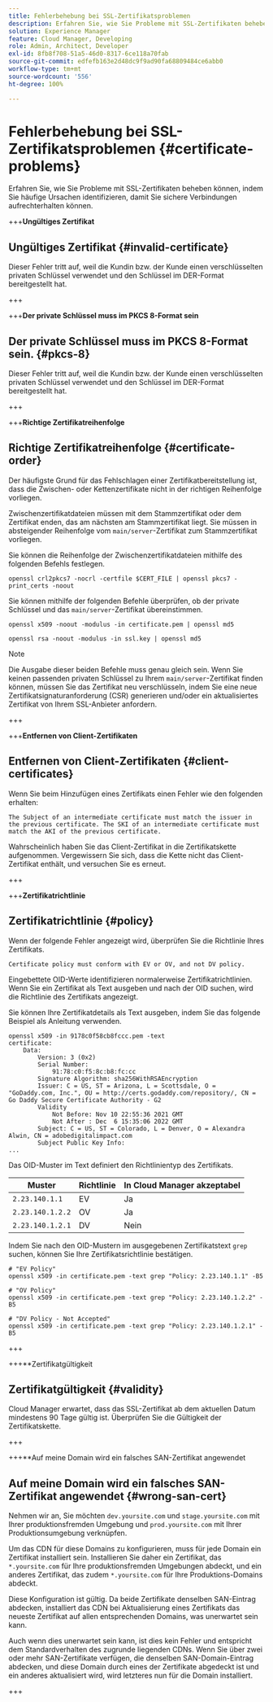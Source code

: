 ```yaml
---
title: Fehlerbehebung bei SSL-Zertifikatsproblemen
description: Erfahren Sie, wie Sie Probleme mit SSL-Zertifikaten beheben können, indem Sie häufige Ursachen identifizieren, damit Sie sichere Verbindungen aufrechterhalten können.
solution: Experience Manager
feature: Cloud Manager, Developing
role: Admin, Architect, Developer
exl-id: 8fb8f708-51a5-46d0-8317-6ce118a70fab
source-git-commit: edfefb163e2d48dc9f9ad90fa68809484ce6abb0
workflow-type: tm+mt
source-wordcount: '556'
ht-degree: 100%

---
```


# Fehlerbehebung bei SSL-Zertifikatsproblemen {#certificate-problems}

Erfahren Sie, wie Sie Probleme mit SSL-Zertifikaten beheben können, indem Sie häufige Ursachen identifizieren, damit Sie sichere Verbindungen aufrechterhalten können.

+++**Ungültiges Zertifikat**

## Ungültiges Zertifikat {#invalid-certificate}

Dieser Fehler tritt auf, weil die Kundin bzw. der Kunde einen verschlüsselten privaten Schlüssel verwendet und den Schlüssel im DER-Format bereitgestellt hat.

+++

+++**Der private Schlüssel muss im PKCS 8-Format sein**

## Der private Schlüssel muss im PKCS 8-Format sein. {#pkcs-8}

Dieser Fehler tritt auf, weil die Kundin bzw. der Kunde einen verschlüsselten privaten Schlüssel verwendet und den Schlüssel im DER-Format bereitgestellt hat.

+++

+++**Richtige Zertifikatreihenfolge**

## Richtige Zertifikatreihenfolge {#certificate-order}

Der häufigste Grund für das Fehlschlagen einer Zertifikatbereitstellung ist, dass die Zwischen- oder Kettenzertifikate nicht in der richtigen Reihenfolge vorliegen.

Zwischenzertifikatdateien müssen mit dem Stammzertifikat oder dem Zertifikat enden, das am nächsten am Stammzertifikat liegt. Sie müssen in absteigender Reihenfolge vom `main/server`-Zertifikat zum Stammzertifikat vorliegen.

Sie können die Reihenfolge der Zwischenzertifikatdateien mithilfe des folgenden Befehls festlegen.

```shell
openssl crl2pkcs7 -nocrl -certfile $CERT_FILE | openssl pkcs7 -print_certs -noout
```

Sie können mithilfe der folgenden Befehle überprüfen, ob der private Schlüssel und das `main/server`-Zertifikat übereinstimmen.

```shell
openssl x509 -noout -modulus -in certificate.pem | openssl md5
```

```shell
openssl rsa -noout -modulus -in ssl.key | openssl md5
```

>[!NOTE]
>
>Die Ausgabe dieser beiden Befehle muss genau gleich sein. Wenn Sie keinen passenden privaten Schlüssel zu Ihrem `main/server`-Zertifikat finden können, müssen Sie das Zertifikat neu verschlüsseln, indem Sie eine neue Zertifikatsignaturanforderung (CSR) generieren und/oder ein aktualisiertes Zertifikat von Ihrem SSL-Anbieter anfordern.

+++

+++**Entfernen von Client-Zertifikaten**

## Entfernen von Client-Zertifikaten {#client-certificates}

Wenn Sie beim Hinzufügen eines Zertifikats einen Fehler wie den folgenden erhalten:

```text
The Subject of an intermediate certificate must match the issuer in the previous certificate. The SKI of an intermediate certificate must match the AKI of the previous certificate.
```

Wahrscheinlich haben Sie das Client-Zertifikat in die Zertifikatskette aufgenommen. Vergewissern Sie sich, dass die Kette nicht das Client-Zertifikat enthält, und versuchen Sie es erneut.

+++

+++**Zertifikatrichtlinie**

## Zertifikatrichtlinie {#policy}

Wenn der folgende Fehler angezeigt wird, überprüfen Sie die Richtlinie Ihres Zertifikats.

```text
Certificate policy must conform with EV or OV, and not DV policy.
```

Eingebettete OID-Werte identifizieren normalerweise Zertifikatrichtlinien. Wenn Sie ein Zertifikat als Text ausgeben und nach der OID suchen, wird die Richtlinie des Zertifikats angezeigt.

Sie können Ihre Zertifikatdetails als Text ausgeben, indem Sie das folgende Beispiel als Anleitung verwenden.

```text
openssl x509 -in 9178c0f58cb8fccc.pem -text
certificate:
    Data:
        Version: 3 (0x2)
        Serial Number:
            91:78:c0:f5:8c:b8:fc:cc
        Signature Algorithm: sha256WithRSAEncryption
        Issuer: C = US, ST = Arizona, L = Scottsdale, O = "GoDaddy.com, Inc.", OU = http://certs.godaddy.com/repository/, CN = Go Daddy Secure Certificate Authority - G2
        Validity
            Not Before: Nov 10 22:55:36 2021 GMT
            Not After : Dec  6 15:35:06 2022 GMT
        Subject: C = US, ST = Colorado, L = Denver, O = Alexandra Alwin, CN = adobedigitalimpact.com
        Subject Public Key Info:
...
```

Das OID-Muster im Text definiert den Richtlinientyp des Zertifikats.

| Muster | Richtlinie | In Cloud Manager akzeptabel |
|---|---|---|
| `2.23.140.1.1` | EV | Ja |
| `2.23.140.1.2.2` | OV | Ja |
| `2.23.140.1.2.1` | DV | Nein |

Indem Sie nach den OID-Mustern im ausgegebenen Zertifikatstext `grep` suchen, können Sie Ihre Zertifikatsrichtlinie bestätigen.

```shell
# "EV Policy"
openssl x509 -in certificate.pem -text grep "Policy: 2.23.140.1.1" -B5

# "OV Policy"
openssl x509 -in certificate.pem -text grep "Policy: 2.23.140.1.2.2" -B5

# "DV Policy - Not Accepted"
openssl x509 -in certificate.pem -text grep "Policy: 2.23.140.1.2.1" -B5
```

+++

+++**Zertifikatgültigkeit

## Zertifikatgültigkeit {#validity}

Cloud Manager erwartet, dass das SSL-Zertifikat ab dem aktuellen Datum mindestens 90 Tage gültig ist. Überprüfen Sie die Gültigkeit der Zertifikatskette.

+++

+++**Auf meine Domain wird ein falsches SAN-Zertifikat angewendet

## Auf meine Domain wird ein falsches SAN-Zertifikat angewendet {#wrong-san-cert}

Nehmen wir an, Sie möchten `dev.yoursite.com` und `stage.yoursite.com` mit Ihrer produktionsfremden Umgebung und `prod.yoursite.com` mit Ihrer Produktionsumgebung verknüpfen.

Um das CDN für diese Domains zu konfigurieren, muss für jede Domain ein Zertifikat installiert sein. Installieren Sie daher ein Zertifikat, das `*.yoursite.com` für Ihre produktionsfremden Umgebungen abdeckt, und ein anderes Zertifikat, das zudem `*.yoursite.com` für Ihre Produktions-Domains abdeckt.

Diese Konfiguration ist gültig. Da beide Zertifikate denselben SAN-Eintrag abdecken, installiert das CDN bei Aktualisierung eines Zertifikats das neueste Zertifikat auf allen entsprechenden Domains, was unerwartet sein kann.

Auch wenn dies unerwartet sein kann, ist dies kein Fehler und entspricht dem Standardverhalten des zugrunde liegenden CDNs. Wenn Sie über zwei oder mehr SAN-Zertifikate verfügen, die denselben SAN-Domain-Eintrag abdecken, und diese Domain durch eines der Zertifikate abgedeckt ist und ein anderes aktualisiert wird, wird letzteres nun für die Domain installiert.

+++
